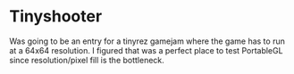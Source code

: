 Tinyshooter
===========

Was going to be an entry for a tinyrez gamejam where
the game has to run at a 64x64 resolution.  I figured
that was a perfect place to test PortableGL since resolution/pixel
fill is the bottleneck.
